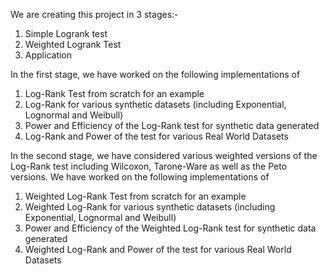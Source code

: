 We are creating this project in 3 stages:-
  1) Simple Logrank test
  2) Weighted Logrank Test
  3) Application

In the first stage, we have worked on the following implementations of
  1) Log-Rank Test from scratch for an example
  2) Log-Rank for various synthetic datasets (including Exponential, Lognormal and Weibull)
  3) Power and Efficiency of the Log-Rank test for synthetic data generated
  4) Log-Rank and Power of the test for various Real World Datasets

In the second stage, we have considered various weighted versions of the Log-Rank test including Wilcoxon, Tarone-Ware as well as the Peto versions.
We have worked on the following implementations of 
  1) Weighted Log-Rank Test from scratch for an example
  2) Weighted Log-Rank for various synthetic datasets (including Exponential, Lognormal and Weibull)
  3) Power and Efficiency of the Weighted Log-Rank test for synthetic data generated
  4) Weighted Log-Rank and Power of the test for various Real World Datasets
